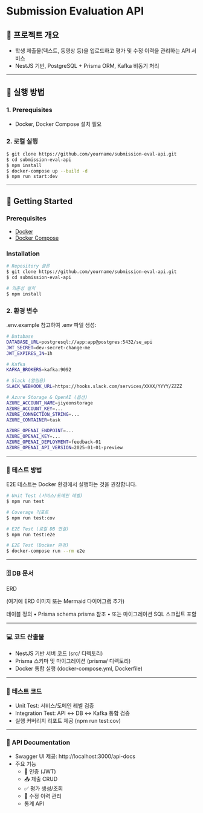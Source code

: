 # Submission Evaluation API

## 📌 프로젝트 개요
- 학생 제출물(텍스트, 동영상 등)을 업로드하고 평가 및 수정 이력을 관리하는 API 서비스
- NestJS 기반, PostgreSQL + Prisma ORM, Kafka 비동기 처리

---

## 🚀 실행 방법

### 1. Prerequisites
- Docker, Docker Compose 설치 필요

### 2. 로컬 실행
```bash
$ git clone https://github.com/yourname/submission-eval-api.git
$ cd submission-eval-api
$ npm install
$ docker-compose up --build -d
$ npm run start:dev
```
---

## 🚀 Getting Started

### Prerequisites
- [Docker](https://docs.docker.com/get-docker/)
- [Docker Compose](https://docs.docker.com/compose/)

### Installation
```bash
# Repository 클론
$ git clone https://github.com/yourname/submission-eval-api.git
$ cd submission-eval-api

# 의존성 설치
$ npm install
```
### 2. 환경 변수
.env.example 참고하여 .env 파일 생성:
```bash
# Database
DATABASE_URL=postgresql://app:app@postgres:5432/se_api
JWT_SECRET=dev-secret-change-me
JWT_EXPIRES_IN=1h

# Kafka
KAFKA_BROKERS=kafka:9092

# Slack (알림용)
SLACK_WEBHOOK_URL=https://hooks.slack.com/services/XXXX/YYYY/ZZZZ

# Azure Storage & OpenAI (옵션)
AZURE_ACCOUNT_NAME=jiyeonstorage
AZURE_ACCOUNT_KEY=...
AZURE_CONNECTION_STRING=...
AZURE_CONTAINER=task

AZURE_OPENAI_ENDPOINT=...
AZURE_OPENAI_KEY=...
AZURE_OPENAI_DEPLOYMENT=feedback-01
AZURE_OPENAI_API_VERSION=2025-01-01-preview
```

---
### 🧪 테스트 방법
E2E 테스트는 Docker 환경에서 실행하는 것을 권장합니다.
```bash 
# Unit Test (서비스/도메인 레벨)
$ npm run test

# Coverage 리포트
$ npm run test:cov

# E2E Test (로컬 DB 연결)
$ npm run test:e2e

# E2E Test (Docker 환경)
$ docker-compose run --rm e2e
```
---
### 🗄 DB 문서
ERD

(여기에 ERD 이미지 또는 Mermaid 다이어그램 추가)

테이블 정의
•	Prisma schema.prisma 참조
•	또는 마이그레이션 SQL 스크립트 포함

---

### 💻 코드 산출물
- NestJS 기반 서버 코드 (src/ 디렉토리)
- Prisma 스키마 및 마이그레이션 (prisma/ 디렉토리)
- Docker 통합 실행 (docker-compose.yml, Dockerfile)

---

### 🧩 테스트 코드
- Unit Test: 서비스/도메인 레벨 검증
- Integration Test: API ↔ DB ↔ Kafka 통합 검증
- 실행 커버리지 리포트 제공 (npm run test:cov)

--- 
### 🧪 API Documentation

- Swagger UI 제공: http://localhost:3000/api-docs
- 주요 기능
  -	🔑 인증 (JWT)
  -	📤 제출 CRUD
  -	✅ 평가 생성/조회
  - 📝 수정 이력 관리
  -	통계 API
